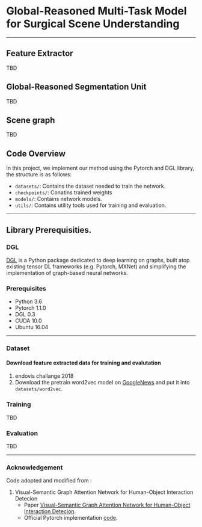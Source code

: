 # Global-Reasoned Multi-Task Model for Surgical Scene Understanding

---


<!---------------------------------------------------------------------------------------------------------------->
## Feature Extractor
TBD
<!---------------------------------------------------------------------------------------------------------------->
## Global-Reasoned Segmentation Unit
TBD
<!---------------------------------------------------------------------------------------------------------------->
## Scene graph
<!---------------------------------------------------------------------------------------------------------------->
TBD
<!---------------------------------------------------------------------------------------------------------------->

## Code Overview
<!---------------------------------------------------------------------------------------------------------------->
In this project, we implement our method using the Pytorch and DGL library, the structure is as follows: 

- `datasets/`: Contains the dataset needed to train the network.
- `checkpoints/`: Conatins trained weights
- `models/`: Contains network models.
- `utils/`: Contains utility tools used for training and evaluation.

---

## Library Prerequisities.

### DGL
<a href='https://docs.dgl.ai/en/latest/install/index.html'>DGL</a> is a Python package dedicated to deep learning on graphs, built atop existing tensor DL frameworks (e.g. Pytorch, MXNet) and simplifying the implementation of graph-based neural networks.

### Prerequisites
- Python 3.6
- Pytorch 1.1.0
- DGL 0.3
- CUDA 10.0
- Ubuntu 16.04

---
### Dataset
#### Download feature extracted data for training and evalutation
1. endovis challange 2018
2. Download the pretrain word2vec model on [GoogleNews](https://code.google.com/archive/p/word2vec/) and put it into `datasets/word2vec`.

### Training
TBD

### Evaluation
TBD

---
### Acknowledgement
Code adopted and modified from :
1. Visual-Semantic Graph Attention Network for Human-Object Interaction Detecion
    - Paper [Visual-Semantic Graph Attention Network for Human-Object Interaction Detecion](https://arxiv.org/abs/2001.02302).
    - Official Pytorch implementation [code](https://github.com/birlrobotics/vs-gats).